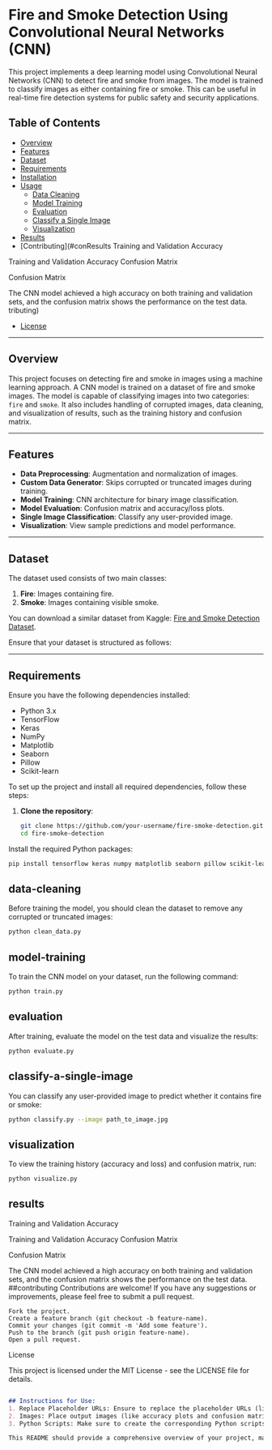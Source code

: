 # Fire and Smoke Detection Using Convolutional Neural Networks (CNN)

This project implements a deep learning model using Convolutional Neural Networks (CNN) to detect fire and smoke from images. The model is trained to classify images as either containing fire or smoke. This can be useful in real-time fire detection systems for public safety and security applications.

## Table of Contents
- [Overview](#overview)
- [Features](#features)
- [Dataset](#dataset)
- [Requirements](#requirements)
- [Installation](#installation)
- [Usage](#usage)
  - [Data Cleaning](#data-cleaning)
  - [Model Training](#model-training)
  - [Evaluation](#evaluation)
  - [Classify a Single Image](#classify-a-single-image)
  - [Visualization](#visualization)
- [Results](#results)
- [Contributing](#conResults
Training and Validation Accuracy

Training and Validation Accuracy
Confusion Matrix

Confusion Matrix

The CNN model achieved a high accuracy on both training and validation sets, and the confusion matrix shows the performance on the test data.
tributing)
- [License](#license)

---

## Overview
This project focuses on detecting fire and smoke in images using a machine learning approach. A CNN model is trained on a dataset of fire and smoke images. The model is capable of classifying images into two categories: `fire` and `smoke`. It also includes handling of corrupted images, data cleaning, and visualization of results, such as the training history and confusion matrix.

---

## Features
- **Data Preprocessing**: Augmentation and normalization of images.
- **Custom Data Generator**: Skips corrupted or truncated images during training.
- **Model Training**: CNN architecture for binary image classification.
- **Model Evaluation**: Confusion matrix and accuracy/loss plots.
- **Single Image Classification**: Classify any user-provided image.
- **Visualization**: View sample predictions and model performance.

---

## Dataset
The dataset used consists of two main classes:
1. **Fire**: Images containing fire.
2. **Smoke**: Images containing visible smoke.

You can download a similar dataset from Kaggle: [Fire and Smoke Detection Dataset](https://www.kaggle.com/datasets).

Ensure that your dataset is structured as follows:


---

## Requirements

Ensure you have the following dependencies installed:

- Python 3.x
- TensorFlow
- Keras
- NumPy
- Matplotlib
- Seaborn
- Pillow
- Scikit-learn

To set up the project and install all required dependencies, follow these steps:

1. **Clone the repository**:

   ```bash
   git clone https://github.com/your-username/fire-smoke-detection.git
   cd fire-smoke-detection
Install the required Python packages:
```bash
pip install tensorflow keras numpy matplotlib seaborn pillow scikit-learn
```
## data-cleaning
Before training the model, you should clean the dataset to remove any corrupted or truncated images:
```bash
python clean_data.py
```
## model-training
To train the CNN model on your dataset, run the following command:

```bash
python train.py
```
## evaluation

After training, evaluate the model on the test data and visualize the results:
```bash
python evaluate.py
```
## classify-a-single-image
You can classify any user-provided image to predict whether it contains fire or smoke:

```bash
python classify.py --image path_to_image.jpg
```
## visualization
To view the training history (accuracy and loss) and confusion matrix, run:
```bash
python visualize.py
```
## results
Training and Validation Accuracy

Training and Validation Accuracy
Confusion Matrix

Confusion Matrix

The CNN model achieved a high accuracy on both training and validation sets, and the confusion matrix shows the performance on the test data.
##contributing
Contributions are welcome! If you have any suggestions or improvements, please feel free to submit a pull request.

    Fork the project.
    Create a feature branch (git checkout -b feature-name).
    Commit your changes (git commit -m 'Add some feature').
    Push to the branch (git push origin feature-name).
    Open a pull request.

License

This project is licensed under the MIT License - see the LICENSE file for details.
```markdown

## Instructions for Use:
1. Replace Placeholder URLs: Ensure to replace the placeholder URLs (like `https://github.com/your-username/fire-smoke-detection.git`) with your actual repository URL.
2. Images: Place output images (like accuracy plots and confusion matrices) in the `/images/` folder and reference them correctly in the README.
3. Python Scripts: Make sure to create the corresponding Python scripts (`clean_data.py`, `train.py`, `evaluate.py`, `classify.py`, `visualize.py`) as indicated.

This README should provide a comprehensive overview of your project, making it easier for others to understand and contribute. Let me know if you need further changes!
```
